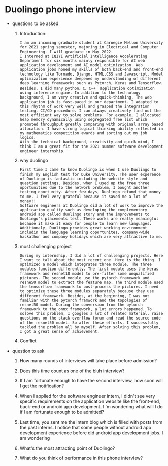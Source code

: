 # Duolingo phone interview

- questions to be asked

  1. Introduction: 

     ```
     I am an incoming graduate student at Carnegie Mellon University for 2021 spring semester, majoring in Electrical and Computer Engineering. I will graduate in May 2022. 
     I Interned at IQIYI Artificial Intelligence Accelerating Department for six months mainly responsible for AI web application development and AI model optimization. Web application jobs honed my skills of both back-end and front-end technology like Tornado, Django, HTML,CSS and Javascript. Model optimization experience deepened my understanding of different deep learning frameworks such as Pytorch, Keras and Tensorflow. Besides, I did many python、C、C++  application optimization using inference engine. In addition to the technology background, I am very creative and quick-thinking. The web application job is fast-paced in our department. I adapted to this rhythm of work very well and grasped the integration testing, CI/CD procedure. I can always creatively find out the most efficient way to solve problems. For example, I allocated heap memory dynamically using segregated free list which promoted throughput greatly comparing with original array based allocation. I have strong logical thinking ability reflected in my mathematics competition awards and sorting out my job logics. 
     With the technical background, creativity and quick mind, I think I am a great fit for the 2021 summer software development engineer internship.
     ```

  2. why duolingo

     ```
     First time I came to know Duolingo is when I use Duolingo to finish my English test for Duke University. The user experence of Duolingo is fantastic including the website style and question settings. Besides, when I used up the free three oportunities due to the network problem, I bought another testing oportunity. After few days, Duolingo refund that money to me. I feel very grateful because it saved me a lot of money!!
     Software engineers at Duolingo did a lot of work to improve the  application quality such as developing the complementory android app called duolingo story and the improvements to Duolingo's placements test. These works are really meaningful because it make it easy for people to learn new languages.
     Additionaly, Duolingo provides great working environment includin the language learning opportunites, company-wide hackathon and company holidays which are very attractive to me.
     ```

  3. most challenging project

     ```
     During my internship, I did a lot of challenging projects. Here I want to talk about the most recent one. Here is the thing. I optimized a model which integrates three module. The three modules function differently. The first module uses the keras framework and resnet18 model to pre-filter some unqualified pictures. The second module use the pytorch framework and resne50 model to extract the feature map. The third module used the tensorflow framework to post-process the pictures. I need to optimize these three modules separately because they use different framework. Besides, at the beginning, I was not familiar with the pytorch framwork and the topologies of resnet50 model. During the conversion from the pytorch framework to the onnx framework, a lot errors happened. To solove this problem, I googles a lot of related material, raise questions on the stack overflow forum and read the source code of the resnet50 model. So after these efforts, I successfully tackled the problem all by myself. After solving this problem, I got a great sense of achievement. 
     ```

  4. Conflict 

- question to ask

  1. How many rounds of interviews will take place before admission?

  2. Does this time count as one of the bluh interview? 

  3. If I am fortunate enough to have the second interview, how soon will I get the notification?

  4. When I applied for the software engineer intern, I didn't see very specific requirements on the application website like the front-end, back-end or android app development. I 'm wondering what will I do if I am fortunate enough to be admitted?

  5. Last time, you sent me the intern blog which is filled with posts from the past interns. I notice that some people without android app development experience before did android app development jobs.  I am wondering

  6. What's the most attracting point of Duolingo?

  7. What do you think of performance in this phone interview?

     